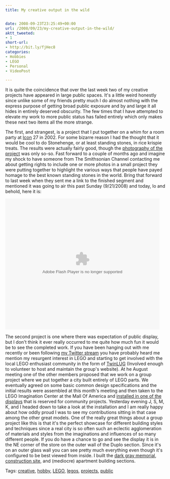 ```yaml
---
title: My creative output in the wild


date: 2008-09-23T23:25:49+00:00
url: /2008/09/23/my-creative-output-in-the-wild/
aktt_tweeted:
- 1
short-url:
- http://bit.ly/fjHec8
categories:
- Hobbies
- LEGO
- Personal
- VideoPost

---
```

<div class='microid-mailto+http:sha1:01e9d9b3eb00ff044d464168ed025f3c67e4ba25'>

It is quite the coincidence that over the last week two of my creative projects have appeared in large public spaces. It's a little weird honestly since unlike some of my friends pretty much I do almost nothing with the express purpose of getting broad public exposure and by and large it all hides in entirely deserved obscurity. The few times that I have attempted to elevate my work to more public status has failed entirely which only makes these next two items all the more strange.



The first, and strangest, is a project that I put together on a whim for a room party at <a href="http://www.iowa-icon.com/">Icon</a> 27 in 2002. For some bizarre reason I had the thought that it would be cool to do Stonehenge, or at least standing stones, in rice krispie treats. The results were actually fairly good, though the <a href="http://flickr.com/photos/cavort/sets/72157594306173014/">photography of the project</a> was only so-so. Fast forward to a couple of months ago and imagine my shock to have someone from The Smithsonian Channel contacting me about getting rights to include one or more photos in a small project they were putting together to highlight the various ways that people have payed homage to the best known standing stones in the world. Bring that forward to last week when they sent me a link to the finished segment and mentioned it was going to air this past Sunday (9/21/2008) and today, lo and behold, here it is: 

<embed src="http://services.brightcove.com/services/viewer/federated_f8/1541043130" bgcolor="#FFFFFF" flashVars="videoId=1811507407&#038;playerId=1541043130&#038;viewerSecureGatewayURL=https://console.brightcove.com/services/amfgateway&#038;servicesURL=http://services.brightcove.com/services&#038;cdnURL=http://admin.brightcove.com&#038;domain=embed&#038;autoStart=false&#038;" base="http://admin.brightcove.com" name="flashObj" width="486" height="412" seamlesstabbing="false" type="application/x-shockwave-flash" swLiveConnect="true" pluginspage="http://www.macromedia.com/shockwave/download/index.cgi?P1_Prod_Version=ShockwaveFlash">
</embed>



The second project is one where there was expectation of public display, but I don't think it ever really occurred to me quite how much fun it would be to see the completed work. If you have been hanging out with me recently or been following <a href="http://twitter.com/Cavorter">my Twitter stream</a> you have probably heard me mention my resurgent interest in LEGO and starting to get involved with the local LEGO enthusiast community in the form of <a href="http://twinlug.com">TwinLUG</a> (Involved enough to volunteer to host and maintain the group's website). At he August meeting one of the other members proposed that we work on a group project where we put together a city built entirely of LEGO parts. We eventually agreed on some basic common design specifications and the initial results were assembled at this month's meeting and then taken to the LEGO Imagination Center at the Mall Of America and <a href="http://garth.typepad.com/primitive_screwheads/2008/09/twinlugs-micropolis.html">installed in one of the displays</a> that is reserved for community projects. Yesterday evening J, S, M, K, and I headed down to take a look at the installation and I am really happy about how oddly proud I was to see my contributions sitting in that case among the other great models. One of the really great things about a group project like this is that it's the perfect showcase for different building styles and techniques since a real city is so often such an eclectic agglomeration of materials and styles from the imaginations and influences of so many different people. If you do have a chance to go and see the display it is in the NE corner of the store on the outer wall of the Duplo section. Since it's on an outer glass wall you can see pretty much everything even though it's configured to be best viewed from inside. I built the <a href="http://flickr.com/photos/cavort/sets/72157607232916231/">dark gray memorial</a>, <a href="http://flickr.com/photos/cavort/sets/72157607229193128/">construction site</a>, and (mediocre) apartment building sections.

</div>

<div class="st-post-tags">
Tags: <a href="http://www.cavort.org/tag/creative/" title="creative" rel="tag">creative</a>, <a href="http://www.cavort.org/tag/hobby/" title="hobby" rel="tag">hobby</a>, <a href="http://www.cavort.org/tag/lego/" title="LEGO" rel="tag">LEGO</a>, <a href="http://www.cavort.org/tag/legos/" title="legos" rel="tag">legos</a>, <a href="http://www.cavort.org/tag/projects/" title="projects" rel="tag">projects</a>, <a href="http://www.cavort.org/tag/public/" title="public" rel="tag">public</a><br />
</div>